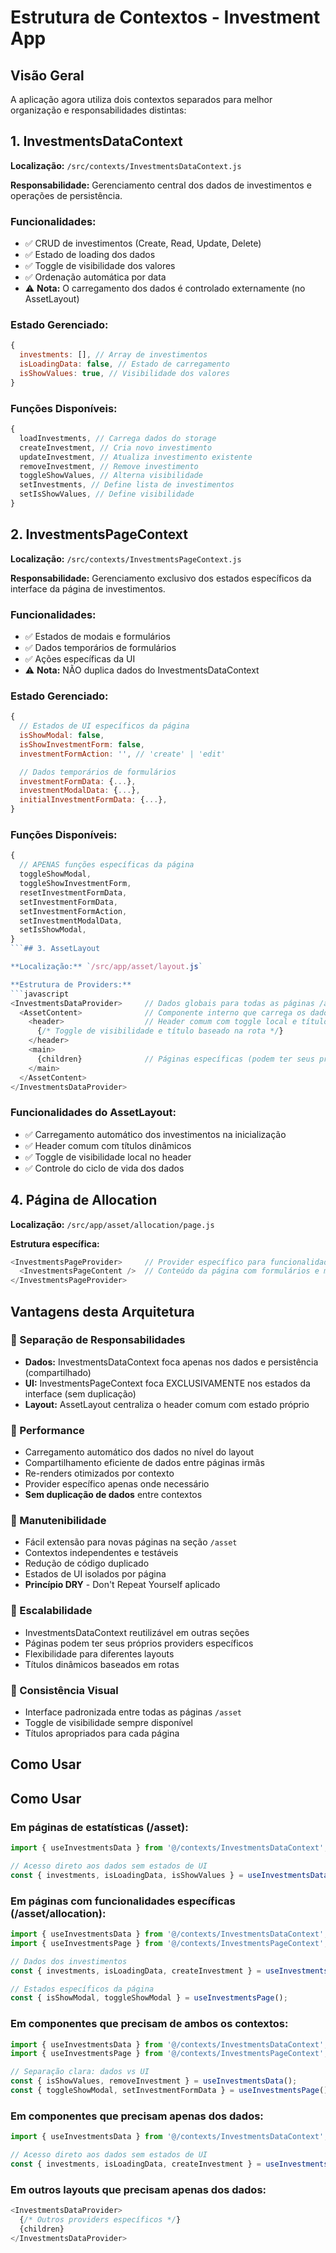 # Estrutura de Contextos - Investment App

## Visão Geral

A aplicação agora utiliza dois contextos separados para melhor organização e responsabilidades distintas:

## 1. InvestmentsDataContext

**Localização:** `/src/contexts/InvestmentsDataContext.js`

**Responsabilidade:** Gerenciamento central dos dados de investimentos e operações de persistência.

### Funcionalidades:
- ✅ CRUD de investimentos (Create, Read, Update, Delete)
- ✅ Estado de loading dos dados
- ✅ Toggle de visibilidade dos valores
- ✅ Ordenação automática por data
- ⚠️ **Nota:** O carregamento dos dados é controlado externamente (no AssetLayout)

### Estado Gerenciado:
```javascript
{
  investments: [], // Array de investimentos
  isLoadingData: false, // Estado de carregamento
  isShowValues: true, // Visibilidade dos valores
}
```

### Funções Disponíveis:
```javascript
{
  loadInvestments, // Carrega dados do storage
  createInvestment, // Cria novo investimento
  updateInvestment, // Atualiza investimento existente
  removeInvestment, // Remove investimento
  toggleShowValues, // Alterna visibilidade
  setInvestments, // Define lista de investimentos
  setIsShowValues, // Define visibilidade
}
```

## 2. InvestmentsPageContext

**Localização:** `/src/contexts/InvestmentsPageContext.js`

**Responsabilidade:** Gerenciamento exclusivo dos estados específicos da interface da página de investimentos.

### Funcionalidades:
- ✅ Estados de modais e formulários
- ✅ Dados temporários de formulários
- ✅ Ações específicas da UI
- ⚠️ **Nota:** NÃO duplica dados do InvestmentsDataContext

### Estado Gerenciado:
```javascript
{
  // Estados de UI específicos da página
  isShowModal: false,
  isShowInvestmentForm: false,
  investmentFormAction: '', // 'create' | 'edit'

  // Dados temporários de formulários
  investmentFormData: {...},
  investmentModalData: {...},
  initialInvestmentFormData: {...},
}
```

### Funções Disponíveis:
```javascript
{
  // APENAS funções específicas da página
  toggleShowModal,
  toggleShowInvestmentForm,
  resetInvestmentFormData,
  setInvestmentFormData,
  setInvestmentFormAction,
  setInvestmentModalData,
  setIsShowModal,
}
```## 3. AssetLayout

**Localização:** `/src/app/asset/layout.js`

**Estrutura de Providers:**
```javascript
<InvestmentsDataProvider>     // Dados globais para todas as páginas /asset
  <AssetContent>              // Componente interno que carrega os dados
    <header>                  // Header comum com toggle local e títulos dinâmicos
      {/* Toggle de visibilidade e título baseado na rota */}
    </header>
    <main>
      {children}              // Páginas específicas (podem ter seus próprios providers)
    </main>
  </AssetContent>
</InvestmentsDataProvider>
```

### Funcionalidades do AssetLayout:
- ✅ Carregamento automático dos investimentos na inicialização
- ✅ Header comum com títulos dinâmicos
- ✅ Toggle de visibilidade local no header
- ✅ Controle do ciclo de vida dos dados

## 4. Página de Allocation

**Localização:** `/src/app/asset/allocation/page.js`

**Estrutura específica:**
```javascript
<InvestmentsPageProvider>     // Provider específico para funcionalidades da página
  <InvestmentsPageContent />  // Conteúdo da página com formulários e modais
</InvestmentsPageProvider>
```

## Vantagens desta Arquitetura

### 🎯 Separação de Responsabilidades
- **Dados:** InvestmentsDataContext foca apenas nos dados e persistência (compartilhado)
- **UI:** InvestmentsPageContext foca EXCLUSIVAMENTE nos estados da interface (sem duplicação)
- **Layout:** AssetLayout centraliza o header comum com estado próprio

### 🚀 Performance
- Carregamento automático dos dados no nível do layout
- Compartilhamento eficiente de dados entre páginas irmãs
- Re-renders otimizados por contexto
- Provider específico apenas onde necessário
- **Sem duplicação de dados** entre contextos

### 🔧 Manutenibilidade
- Fácil extensão para novas páginas na seção `/asset`
- Contextos independentes e testáveis
- Redução de código duplicado
- Estados de UI isolados por página
- **Princípio DRY** - Don't Repeat Yourself aplicado

### 📱 Escalabilidade
- InvestmentsDataContext reutilizável em outras seções
- Páginas podem ter seus próprios providers específicos
- Flexibilidade para diferentes layouts
- Títulos dinâmicos baseados em rotas

### 🎨 Consistência Visual
- Interface padronizada entre todas as páginas `/asset`
- Toggle de visibilidade sempre disponível
- Títulos apropriados para cada página

## Como Usar

## Como Usar

### Em páginas de estatísticas (/asset):
```javascript
import { useInvestmentsData } from '@/contexts/InvestmentsDataContext';

// Acesso direto aos dados sem estados de UI
const { investments, isLoadingData, isShowValues } = useInvestmentsData();
```

### Em páginas com funcionalidades específicas (/asset/allocation):
```javascript
import { useInvestmentsData } from '@/contexts/InvestmentsDataContext';
import { useInvestmentsPage } from '@/contexts/InvestmentsPageContext';

// Dados dos investimentos
const { investments, isLoadingData, createInvestment } = useInvestmentsData();

// Estados específicos da página
const { isShowModal, toggleShowModal } = useInvestmentsPage();
```

### Em componentes que precisam de ambos os contextos:
```javascript
import { useInvestmentsData } from '@/contexts/InvestmentsDataContext';
import { useInvestmentsPage } from '@/contexts/InvestmentsPageContext';

// Separação clara: dados vs UI
const { isShowValues, removeInvestment } = useInvestmentsData();
const { toggleShowModal, setInvestmentFormData } = useInvestmentsPage();
```

### Em componentes que precisam apenas dos dados:
```javascript
import { useInvestmentsData } from '@/contexts/InvestmentsDataContext';

// Acesso direto aos dados sem estados de UI
const { investments, isLoadingData, createInvestment } = useInvestmentsData();
```

### Em outros layouts que precisam apenas dos dados:
```javascript
<InvestmentsDataProvider>
  {/* Outros providers específicos */}
  {children}
</InvestmentsDataProvider>
```
